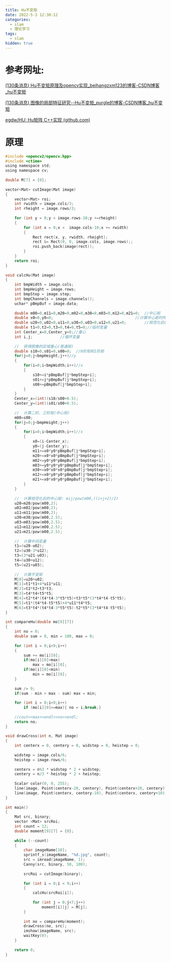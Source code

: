 ```yaml
---
title: Hu不变矩
date: 2022-5-3 12:30:12
categories:
  - slam
  - 理论学习
tags:
  - slam
hidden: true
---
```


# 参考网址:

[(130条消息) Hu不变矩原理及opencv实现_beihangzxm123的博客-CSDN博客_hu不变矩](https://blog.csdn.net/qq_26898461/article/details/47123405?ops_request_misc=&request_id=&biz_id=102&utm_term=Hu不变矩&utm_medium=distribute.pc_search_result.none-task-blog-2~all~sobaiduweb~default-0-47123405.142^v9^control,157^v4^control&spm=1018.2226.3001.4187)

[(130条消息) 图像的局部特征研究--Hu不变矩_purgle的博客-CSDN博客_hu不变矩](https://blog.csdn.net/purgle/article/details/50976268?ops_request_misc=%7B%22request%5Fid%22%3A%22165154407916782388032079%22%2C%22scm%22%3A%2220140713.130102334..%22%7D&request_id=165154407916782388032079&biz_id=0&utm_medium=distribute.pc_search_result.none-task-blog-2~all~sobaiduend~default-1-50976268.142^v9^control,157^v4^control&utm_term=hu不变矩值的作用&spm=1018.2226.3001.4187)

[egdw/HU: Hu矩阵 C++实现 (github.com)](https://github.com/egdw/HU)

# 原理

```c
#include <opencv2/opencv.hpp>
#include <ctime>
using namespace std;
using namespace cv;
 
double M[7] = {0}; 
 
vector<Mat> cutImage(Mat image)
{
	vector<Mat> roi;
	int rwidth = image.cols/3;
	int rheight = image.rows/3;
 
	for (int y = 0;y < image.rows-10;y +=rheight)
	{
		for (int x = 0;x <  image.cols-10;x += rwidth)
		{
			Rect rect(x, y, rwidth, rheight);
			rect &= Rect(0, 0, image.cols, image.rows);;
			roi.push_back(image(rect));
		}
	}
	return roi;
}
 
void calcHu(Mat image)
{
	int bmpWidth = image.cols;
	int bmpHeight = image.rows;
	int bmpStep = image.step; 
	int bmpChannels = image.channels();
	uchar* pBmpBuf = image.data;
 
	double m00=0,m11=0,m20=0,m02=0,m30=0,m03=0,m12=0,m21=0;  //中心矩 
	double x0=0,y0=0;                                    //计算中心距时所使用的临时变量（x-x'） 
	double u20=0,u02=0,u11=0,u30=0,u03=0,u12=0,u21=0;        //规范化后的中心矩
	double t1=0,t2=0,t3=0,t4=0,t5=0;//临时变量
	int Center_x=0,Center_y=0;//重心 
	int i,j;            //循环变量
 
	//  获得图像的区域重心(普通矩)
	double s10=0,s01=0,s00=0;  //0阶矩和1阶矩  
	for(j=0;j<bmpHeight;j++)//y
	{
		for(i=0;i<bmpWidth;i++)//x
		{
			s10+=i*pBmpBuf[j*bmpStep+i];
			s01+=j*pBmpBuf[j*bmpStep+i];
			s00+=pBmpBuf[j*bmpStep+i];
		}
	}
	Center_x=(int)(s10/s00+0.5);
	Center_y=(int)(s01/s00+0.5);
 
	//  计算二阶、三阶矩(中心矩)
	m00=s00; 
	for(j=0;j<bmpHeight;j++) 
	{
		for(i=0;i<bmpWidth;i++)//x 
		{ 
			x0=(i-Center_x); 
			y0=(j-Center_y); 
			m11+=x0*y0*pBmpBuf[j*bmpStep+i]; 
			m20+=x0*x0*pBmpBuf[j*bmpStep+i]; 
			m02+=y0*y0*pBmpBuf[j*bmpStep+i]; 
			m03+=y0*y0*y0*pBmpBuf[j*bmpStep+i];
			m30+=x0*x0*x0*pBmpBuf[j*bmpStep+i]; 
			m12+=x0*y0*y0*pBmpBuf[j*bmpStep+i]; 
			m21+=x0*x0*y0*pBmpBuf[j*bmpStep+i]; 
		} 
	} 
 
	//  计算规范化后的中心矩: mij/pow(m00,((i+j+2)/2)
	u20=m20/pow(m00,2); 
	u02=m02/pow(m00,2); 
	u11=m11/pow(m00,2);
	u30=m30/pow(m00,2.5); 
	u03=m03/pow(m00,2.5);
	u12=m12/pow(m00,2.5); 
	u21=m21/pow(m00,2.5);
 
	//  计算中间变量
	t1=(u20-u02); 
	t2=(u30-3*u12); 
	t3=(3*u21-u03); 
	t4=(u30+u12);
	t5=(u21+u03);
 
	//  计算不变矩 
	M[0]=u20+u02; 
	M[1]=t1*t1+4*u11*u11; 
	M[2]=t2*t2+t3*t3; 
	M[3]=t4*t4+t5*t5;
	M[4]=t2*t4*(t4*t4-3*t5*t5)+t3*t5*(3*t4*t4-t5*t5); 
	M[5]=t1*(t4*t4-t5*t5)+4*u11*t4*t5;
	M[6]=t3*t4*(t4*t4-3*t5*t5)-t2*t5*(3*t4*t4-t5*t5);
}
 
int compareHu(double mo[9][7])
{
	int no = 0;
	double sum = 0, min = 100, max = 0;
	
	for (int i = 0;i<9;i++)
	{
		sum += mo[i][0];
		if(mo[i][0]>max)
			max = mo[i][0];
		if(mo[i][0]<min)
			min = mo[i][0];
	}
 
	sum /= 9;
	if(sum - min > max - sum) max = min;
 
	for (int i = 0;i<9;i++)
		if (mo[i][0]==max){ no = i;break;}
	
	//cout<<max<<endl<<no<<endl;
	return no;
}
 
void drawCross(int n, Mat image)
{
	int centerx = 0, centery = 0, widstep = 0, heistep = 0;
 
	widstep = image.cols/6;
	heistep = image.rows/6;
	
	centerx = n%3 * widstep * 2 + widstep;
	centery = n/3 * heistep * 2 + heistep;
	
	Scalar color(0, 0, 255);
	line(image, Point(centerx-20, centery), Point(centerx+20, centery), color, 2);
	line(image, Point(centerx, centery-10), Point(centerx, centery+10), color, 2);
}
 
int main()
{   
	Mat src, binary;
	vector <Mat> srcRoi;
	int count = 12;
	double moment[9][7] = {0};
 
	while (--count)
	{
		char imageName[10];
		sprintf_s(imageName, "%d.jpg", count);
		src = imread(imageName, 1);
		Canny(src, binary, 50, 100);
 
		srcRoi = cutImage(binary);
 
		for (int i = 0;i < 9;i++)
		{
			calcHu(srcRoi[i]);
 
			for (int j = 0;j<7;j++)
				moment[i][j] = M[j];	
		}
 
		int no = compareHu(moment);
		drawCross(no, src);
		imshow(imageName, src);
		waitKey(0);
	}
 
	return 0;
}
```

